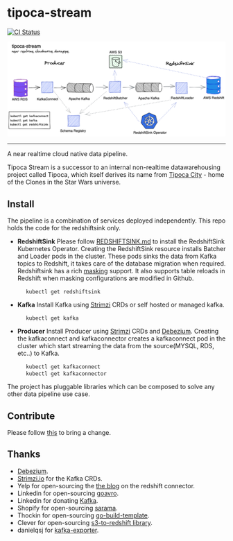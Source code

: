 # tipoca-stream
[![CI Status](https://travis-ci.com/practo/tipoca-stream.svg?token=kWeQdLBoqkiCi2kdxHdt&branch=master)](https://travis-ci.com/practo/tipoca-stream)

<img src="./build/arch.png">

---

A near realtime cloud native data pipeline.

Tipoca Stream is a successor to an internal non-realtime datawarehousing project called Tipoca, which itself derives its name from [Tipoca City](https://starwars.fandom.com/wiki/Tipoca_City) - home of the Clones in the Star Wars universe.

## Install
The pipeline is a combination of services deployed independently. This repo holds the code for the redshiftsink only.

- **RedshiftSink** Please follow [REDSHIFTSINK.md](https://github.com/practo/tipoca-stream/blob/master/REDSHIFTSINK.md) to install the RedshiftSink Kubernetes Operator. Creating the RedshiftSink resource installs Batcher and Loader pods in the cluster. These pods sinks the data from Kafka topics to Redshift, it takes care of the database migration when required. Redshiftsink has a rich [masking](https://github.com/practo/tipoca-stream/blob/master/MASKING.md) support. It also supports table reloads in Redshift when masking configurations are modified in Github.
```
      kubectl get redshiftsink
```

- **Kafka** Install Kafka using [Strimzi](http://strimzi.io/) CRDs or self hosted or managed kafka.
```
      kubectl get kafka
```

- **Producer** Install Producer using [Strimzi](http://strimzi.io/) CRDs and [Debezium](https://debezium.io/). Creating the kafkaconnect and kafkaconnector creates a kafkaconnect pod in the cluster which start streaming the data from the source(MYSQL, RDS, etc..) to Kafka.
```
      kubectl get kafkaconnect
      kubectl get kafkaconnector
```

The project has pluggable libraries which can be composed to solve any other data pipeline use case.

## Contribute
Please follow [this](https://github.com/practo/tipoca-stream/blob/master/REDSHIFTSINK.md#contributing) to bring a change.

## Thanks

- [Debezium](https://debezium.io/).
- [Strimzi.io](http://strimzi.io/) for the Kafka CRDs.
- Yelp for open-sourcing the [the blog](https://engineeringblog.yelp.com/2016/10/redshift-connector.html) on the redshift connector.
- Linkedin for open-sourcing [goavro](https://github.com/linkedin/goavro).
- Linkedin for donating [Kafka](https://kafka.apache.org).
- Shopify for open-sourcing [sarama](https://github.com/Shopify/sarama).
- Thockin for open-sourcing [go-build-template](https://github.com/thockin/go-build-template).
- Clever for open-sourcing [s3-to-redshift library](https://github.com/Clever/s3-to-redshift/).
- danielqsj for [kafka-exporter](https://github.com/danielqsj/kafka_exporter).
